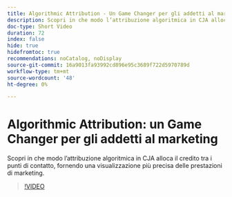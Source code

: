 ```yaml
---
title: Algorithmic Attribution - Un Game Changer per gli addetti al marketing
description: Scopri in che modo l’attribuzione algoritmica in CJA alloca il credito tra i punti di contatto, fornendo una visualizzazione più precisa delle prestazioni di marketing.
doc-type: Short Video
duration: 72
index: false
hide: true
hidefromtoc: true
recommendations: noCatalog, noDisplay
source-git-commit: 16a9013fa93992cd896e95c3689f722d5970789d
workflow-type: tm+mt
source-wordcount: '48'
ht-degree: 0%

---
```



# Algorithmic Attribution: un Game Changer per gli addetti al marketing

Scopri in che modo l’attribuzione algoritmica in CJA alloca il credito tra i punti di contatto, fornendo una visualizzazione più precisa delle prestazioni di marketing.

<!-- 85_S106_3442453_71_algorithmic-attribution-a-gamechanger-for-marketers -->
>[!VIDEO](https://video.tv.adobe.com/v/3458301/?learn=on&enablevpops=true)
